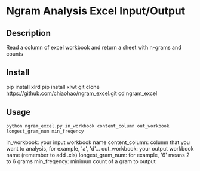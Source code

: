 # Ngram Analysis Excel Input/Output

## Description
Read a column of excel workbook and return a sheet with n-grams and counts

## Install
pip install xlrd
pip install xlwt
git clone https://github.com/chiaohao/ngram_excel.git
cd ngram_excel

## Usage
``` python ngram_excel.py in_workbook content_column out_workbook longest_gram_num min_freqency ```

in_workbook: your input workbook name
content_column: column that you want to analysis, for example, 'a', 'd'...
out_workbook: your output workbook name (remember to add .xls)
longest_gram_num: for example, '6' means 2 to 6 grams
min_freqency: minimun count of a gram to output